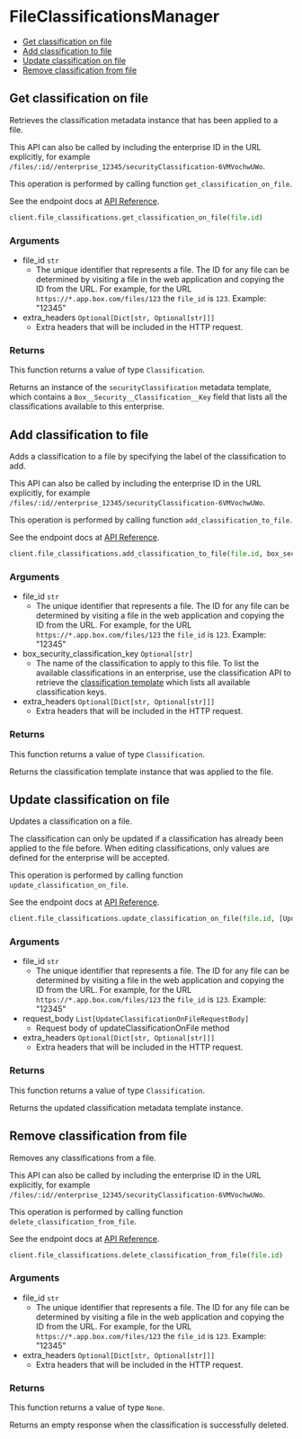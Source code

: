 # FileClassificationsManager

- [Get classification on file](#get-classification-on-file)
- [Add classification to file](#add-classification-to-file)
- [Update classification on file](#update-classification-on-file)
- [Remove classification from file](#remove-classification-from-file)

## Get classification on file

Retrieves the classification metadata instance that
has been applied to a file.

This API can also be called by including the enterprise ID in the
URL explicitly, for example
`/files/:id//enterprise_12345/securityClassification-6VMVochwUWo`.

This operation is performed by calling function `get_classification_on_file`.

See the endpoint docs at
[API Reference](https://developer.box.com/reference/get-files-id-metadata-enterprise-securityClassification-6VMVochwUWo/).

<!-- sample get_files_id_metadata_enterprise_securityClassification-6VMVochwUWo -->

```python
client.file_classifications.get_classification_on_file(file.id)
```

### Arguments

- file_id `str`
  - The unique identifier that represents a file. The ID for any file can be determined by visiting a file in the web application and copying the ID from the URL. For example, for the URL `https://*.app.box.com/files/123` the `file_id` is `123`. Example: "12345"
- extra_headers `Optional[Dict[str, Optional[str]]]`
  - Extra headers that will be included in the HTTP request.

### Returns

This function returns a value of type `Classification`.

Returns an instance of the `securityClassification` metadata
template, which contains a `Box__Security__Classification__Key`
field that lists all the classifications available to this
enterprise.

## Add classification to file

Adds a classification to a file by specifying the label of the
classification to add.

This API can also be called by including the enterprise ID in the
URL explicitly, for example
`/files/:id//enterprise_12345/securityClassification-6VMVochwUWo`.

This operation is performed by calling function `add_classification_to_file`.

See the endpoint docs at
[API Reference](https://developer.box.com/reference/post-files-id-metadata-enterprise-securityClassification-6VMVochwUWo/).

<!-- sample post_files_id_metadata_enterprise_securityClassification-6VMVochwUWo -->

```python
client.file_classifications.add_classification_to_file(file.id, box_security_classification_key=classification.key)
```

### Arguments

- file_id `str`
  - The unique identifier that represents a file. The ID for any file can be determined by visiting a file in the web application and copying the ID from the URL. For example, for the URL `https://*.app.box.com/files/123` the `file_id` is `123`. Example: "12345"
- box_security_classification_key `Optional[str]`
  - The name of the classification to apply to this file. To list the available classifications in an enterprise, use the classification API to retrieve the [classification template](e://get_metadata_templates_enterprise_securityClassification-6VMVochwUWo_schema) which lists all available classification keys.
- extra_headers `Optional[Dict[str, Optional[str]]]`
  - Extra headers that will be included in the HTTP request.

### Returns

This function returns a value of type `Classification`.

Returns the classification template instance
that was applied to the file.

## Update classification on file

Updates a classification on a file.

The classification can only be updated if a classification has already been
applied to the file before. When editing classifications, only values are
defined for the enterprise will be accepted.

This operation is performed by calling function `update_classification_on_file`.

See the endpoint docs at
[API Reference](https://developer.box.com/reference/put-files-id-metadata-enterprise-securityClassification-6VMVochwUWo/).

<!-- sample put_files_id_metadata_enterprise_securityClassification-6VMVochwUWo -->

```python
client.file_classifications.update_classification_on_file(file.id, [UpdateClassificationOnFileRequestBody(value=second_classification.key)])
```

### Arguments

- file_id `str`
  - The unique identifier that represents a file. The ID for any file can be determined by visiting a file in the web application and copying the ID from the URL. For example, for the URL `https://*.app.box.com/files/123` the `file_id` is `123`. Example: "12345"
- request_body `List[UpdateClassificationOnFileRequestBody]`
  - Request body of updateClassificationOnFile method
- extra_headers `Optional[Dict[str, Optional[str]]]`
  - Extra headers that will be included in the HTTP request.

### Returns

This function returns a value of type `Classification`.

Returns the updated classification metadata template instance.

## Remove classification from file

Removes any classifications from a file.

This API can also be called by including the enterprise ID in the
URL explicitly, for example
`/files/:id//enterprise_12345/securityClassification-6VMVochwUWo`.

This operation is performed by calling function `delete_classification_from_file`.

See the endpoint docs at
[API Reference](https://developer.box.com/reference/delete-files-id-metadata-enterprise-securityClassification-6VMVochwUWo/).

<!-- sample delete_files_id_metadata_enterprise_securityClassification-6VMVochwUWo -->

```python
client.file_classifications.delete_classification_from_file(file.id)
```

### Arguments

- file_id `str`
  - The unique identifier that represents a file. The ID for any file can be determined by visiting a file in the web application and copying the ID from the URL. For example, for the URL `https://*.app.box.com/files/123` the `file_id` is `123`. Example: "12345"
- extra_headers `Optional[Dict[str, Optional[str]]]`
  - Extra headers that will be included in the HTTP request.

### Returns

This function returns a value of type `None`.

Returns an empty response when the classification is
successfully deleted.
